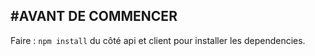 #AVANT DE COMMENCER
---
Faire : 
  `npm install` du côté api et client pour installer les dependencies.
